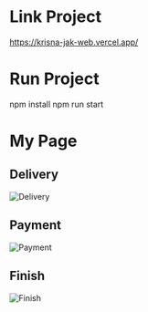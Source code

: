 # Link Project

https://krisna-jak-web.vercel.app/

# Run Project

npm install
npm run start

# My Page

## Delivery

![Delivery](<img width="1440" alt="Screen Shot 2023-02-11 at 18 53 45" src="https://user-images.githubusercontent.com/67870639/218256686-e5046509-5fb8-4d3f-89ba-f1b09f9b1e05.png">)

## Payment

![Payment](<img width="1440" alt="Screen Shot 2023-02-11 at 17 27 07" src="https://user-images.githubusercontent.com/67870639/218256691-f0318c41-13e6-473f-a679-517a732e985a.png">)

## Finish

![Finish](<img width="1440" alt="Screen Shot 2023-02-11 at 17 27 15" src="https://user-images.githubusercontent.com/67870639/218256690-5bb94797-33bb-49f4-9615-1e643b2efdb5.png">)
